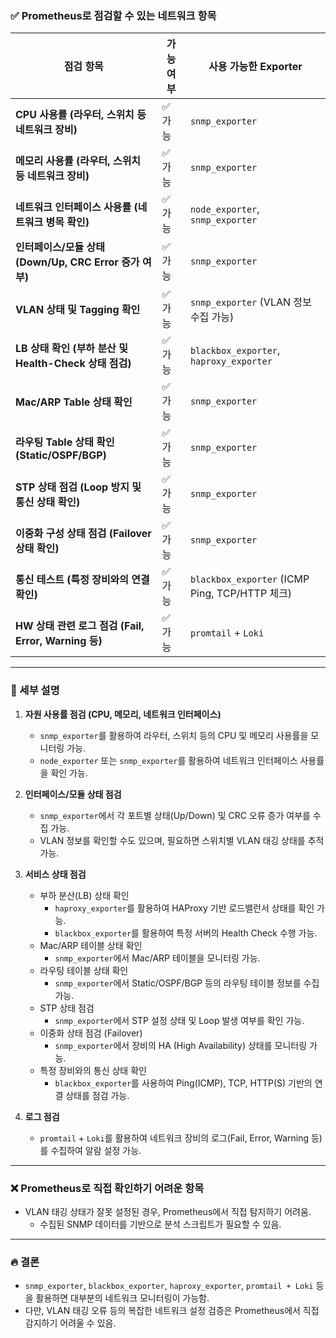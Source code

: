 ### ✅ Prometheus로 점검할 수 있는 네트워크 항목

|점검 항목|가능 여부|사용 가능한 Exporter|
|---|---|---|
|**CPU 사용률 (라우터, 스위치 등 네트워크 장비)**|✅ 가능|`snmp_exporter`|
|**메모리 사용률 (라우터, 스위치 등 네트워크 장비)**|✅ 가능|`snmp_exporter`|
|**네트워크 인터페이스 사용률 (네트워크 병목 확인)**|✅ 가능|`node_exporter`, `snmp_exporter`|
|**인터페이스/모듈 상태 (Down/Up, CRC Error 증가 여부)**|✅ 가능|`snmp_exporter`|
|**VLAN 상태 및 Tagging 확인**|✅ 가능|`snmp_exporter` (VLAN 정보 수집 가능)|
|**LB 상태 확인 (부하 분산 및 Health-Check 상태 점검)**|✅ 가능|`blackbox_exporter`, `haproxy_exporter`|
|**Mac/ARP Table 상태 확인**|✅ 가능|`snmp_exporter`|
|**라우팅 Table 상태 확인 (Static/OSPF/BGP)**|✅ 가능|`snmp_exporter`|
|**STP 상태 점검 (Loop 방지 및 통신 상태 확인)**|✅ 가능|`snmp_exporter`|
|**이중화 구성 상태 점검 (Failover 상태 확인)**|✅ 가능|`snmp_exporter`|
|**통신 테스트 (특정 장비와의 연결 확인)**|✅ 가능|`blackbox_exporter` (ICMP Ping, TCP/HTTP 체크)|
|**HW 상태 관련 로그 점검 (Fail, Error, Warning 등)**|✅ 가능|`promtail` + `Loki`|

---

### 📌 세부 설명

1. **자원 사용률 점검 (CPU, 메모리, 네트워크 인터페이스)**
    
    - `snmp_exporter`를 활용하여 라우터, 스위치 등의 CPU 및 메모리 사용률을 모니터링 가능.
    - `node_exporter` 또는 `snmp_exporter`를 활용하여 네트워크 인터페이스 사용률을 확인 가능.
2. **인터페이스/모듈 상태 점검**
    
    - `snmp_exporter`에서 각 포트별 상태(Up/Down) 및 CRC 오류 증가 여부를 수집 가능.
    - VLAN 정보를 확인할 수도 있으며, 필요하면 스위치별 VLAN 태깅 상태를 추적 가능.
3. **서비스 상태 점검**
    
    - 부하 분산(LB) 상태 확인
        - `haproxy_exporter`를 활용하여 HAProxy 기반 로드밸런서 상태를 확인 가능.
        - `blackbox_exporter`를 활용하여 특정 서버의 Health Check 수행 가능.
    - Mac/ARP 테이블 상태 확인
        - `snmp_exporter`에서 Mac/ARP 테이블을 모니터링 가능.
    - 라우팅 테이블 상태 확인
        - `snmp_exporter`에서 Static/OSPF/BGP 등의 라우팅 테이블 정보를 수집 가능.
    - STP 상태 점검
        - `snmp_exporter`에서 STP 설정 상태 및 Loop 발생 여부를 확인 가능.
    - 이중화 상태 점검 (Failover)
        - `snmp_exporter`에서 장비의 HA (High Availability) 상태를 모니터링 가능.
    - 특정 장비와의 통신 상태 확인
        - `blackbox_exporter`를 사용하여 Ping(ICMP), TCP, HTTP(S) 기반의 연결 상태를 점검 가능.
4. **로그 점검**
    
    - `promtail` + `Loki`를 활용하여 네트워크 장비의 로그(Fail, Error, Warning 등)를 수집하여 알람 설정 가능.

---

### ❌ Prometheus로 직접 확인하기 어려운 항목

- VLAN 태깅 상태가 잘못 설정된 경우, Prometheus에서 직접 탐지하기 어려움.
    - 수집된 SNMP 데이터를 기반으로 분석 스크립트가 필요할 수 있음.

---

### 🔥 결론

- `snmp_exporter`, `blackbox_exporter`, `haproxy_exporter`, `promtail + Loki` 등을 활용하면 대부분의 네트워크 모니터링이 가능함.
- 다만, VLAN 태깅 오류 등의 복잡한 네트워크 설정 검증은 Prometheus에서 직접 감지하기 어려울 수 있음.